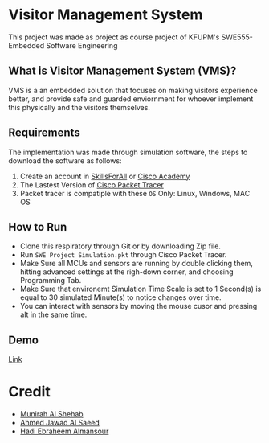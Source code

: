 Visitor Management System
================================================================================
This project was made as project as course project of KFUPM's SWE555-Embedded Software Engineering

What is Visitor Management System (VMS)?
----------------------------------------
VMS is a an embedded solution that focuses on making visitors experience better, and provide safe and guarded enviornment for whoever implement this physically and the visitors themselves.

Requirements
------------
The implementation was made through simulation software, the steps to download the software as follows: 
1.  Create an account in [SkillsForAll](https://skillsforall.com) or [Cisco Academy](https://www.netacad.com)
2.  The Lastest Version of [Cisco Packet Tracer](https://skillsforall.com/resources/lab-downloads?courseLang=en-US)
3.  Packet tracer is compatiple with these `OS` Only: Linux, Windows, MAC OS 
 
How to Run
----------
- Clone this respiratory through Git or by downloading Zip file.
- Run `SWE Project Simulation.pkt` through Cisco Packet Tracer. 
- Make Sure all MCUs and sensors are running by double clicking them, hitting advanced settings at the righ-down corner, and choosing Programming Tab.
- Make Sure that environemt Simulation Time Scale is set to 1 Second(s) is equal to 30 simulated Minute(s) to notice changes over time.
- You can interact with sensors by moving the mouse cusor and pressing alt in the same time.

Demo
-----
[Link](https://drive.google.com/file/d/1TUop5NWwx17ua6C6KDjLsqPlzR09TwMn/view?usp=share_link)


# Credit
- [Munirah Al Shehab](https://github.com/Munirah97)
- [Ahmed Jawad Al Saeed](https://github.com/ahmmedalsaeed?tab=repositories)
- [Hadi Ebraheem Almansour](https://github.com/iHaiDeeZ)
